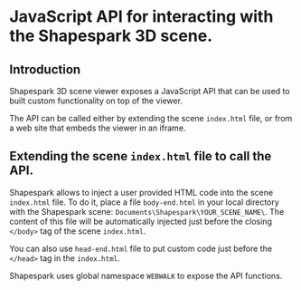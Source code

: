 # JavaScript API for interacting with the Shapespark 3D scene.

## Introduction

Shapespark 3D scene viewer exposes a JavaScript API that can be used
to built custom functionality on top of the viewer.

The API can be called either by extending the scene `index.html` file,
or from a web site that embeds the viewer in an iframe.

## Extending the scene `index.html` file to call the API.

Shapespark allows to inject a user provided HTML code into the scene
`index.html` file. To do it, place a file `body-end.html` in your
local directory with the Shapespark scene:
`Documents\Shapespark\YOUR_SCENE_NAME\`. The content of this file will
be automatically injected just before the closing `</body>` tag of the
scene `index.html`.

You can also use `head-end.html` file to put custom code just before
the `</head>` tag in the `index.html`.


Shapespark uses global namespace `WEBWALK` to expose the API functions.


